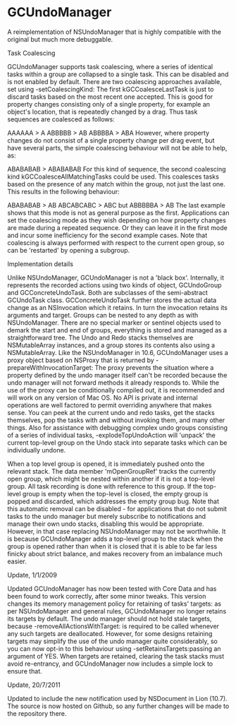 GCUndoManager
=============

A reimplementation of NSUndoManager that is highly compatible with the original but much more debuggable.

Task Coalescing

GCUndoManager supports task coalescing, where a series of identical tasks within a group are collapsed to a single task. This can be disabled and is not enabled by default. There are two coalescing approaches available, set using -setCoalescingKind: The first kGCCoalesceLastTask is just to discard tasks based on the most recent one accepted. This is good for property changes consisting only of a single property, for example an object's location, that is repeatedly changed by a drag. Thus task sequences are coalesced as follows:

AAAAAA > A
ABBBBB > AB
ABBBBA > ABA
However, where property changes do not consist of a single property change per drag event, but have several parts, the simple coalescing behaviour will not be able to help, as:

ABABABAB > ABABABAB
For this kind of sequence, the second coalescing kind kGCCoalesceAllMatchingTasks could be used. This coalesces tasks based on the presence of any match within the group, not just the last one. This results in the following behaviour:

ABABABAB > AB
ABCABCABC > ABC
but ABBBBBA > AB
The last example shows that this mode is not as general purpose as the first. Applications can set the coalescing mode as they wish depending on how property changes are made during a repeated sequence. Or they can leave it in the first mode and incur some inefficiency for the second example cases. Note that coalescing is always performed with respect to the current open group, so can be 'restarted' by opening a subgroup.

Implementation details

Unlike NSUndoManager, GCUndoManager is not a 'black box'. Internally, it represents the recorded actions using two kinds of object, GCUndoGroup and GCConcreteUndoTask. Both are subclasses of the semi-abstract GCUndoTask class. GCConcreteUndoTask further stores the actual data change as an NSInvocation which it retains. In turn the invocation retains its arguments and target. Groups can be nested to any depth as with NSUndoManager. There are no special marker or sentinel objects used to demark the start and end of groups, everything is stored and managed as a straightforward tree. The Undo and Redo stacks themselves are NSMutableArray instances, and a group stores its contents also using a NSMutableArray. Like the NSUndoManager in 10.6, GCUndoManager uses a proxy object based on NSProxy that is returned by -prepareWithInvocationTarget: The proxy prevents the situation where a property defined by the undo manager itself can't be recorded because the undo manager will not forward methods it already responds to. While the use of the proxy can be conditionally compiled out, it is recommended and will work on any version of Mac OS. No API is private and internal operations are well factored to permit overriding anywhere that makes sense. You can peek at the current undo and redo tasks, get the stacks themselves, pop the tasks with and without invoking them, and many other things. Also for assistance with debugging complex undo groups consisting of a series of individual tasks, -explodeTopUndoAction will 'unpack' the current top-level group on the Undo stack into separate tasks which can be individually undone.

When a top level group is opened, it is immediately pushed onto the relevant stack. The data member 'mOpenGroupRef' tracks the currently open group, which might be nested within another if it is not a top-level group. All task recording is done with reference to this group. If the top-level group is empty when the top-level is closed, the empty group is popped and discarded, which addresses the empty group bug. Note that this automatic removal can be disabled - for applications that do not submit tasks to the undo manager but merely subscribe to notifications and manage their own undo stacks, disabling this would be appropriate. However, in that case replacing NSUndoManager may not be worthwhile. It is because GCUndoManager adds a top-level group to the stack when the group is opened rather than when it is closed that it is able to be far less finicky about strict balance, and makes recovery from an imbalance much easier.

Update, 1/1/2009

Updated GCUndoManager has now been tested with Core Data and has been found to work correctly, after some minor tweaks. This version changes its memory management policy for retaining of tasks' targets: as per NSUndoManager and general rules, GCUndoManager no longer retains its targets by default. The undo manager should not hold stale targets, because -removeAllActionsWithTarget: is required to be called whenever any such targets are deallocated. However, for some designs retaining targets may simplify the use of the undo manager quite considerably, so you can now opt-in to this behaviour using -setRetainsTargets:passing an argument of YES. When targets are retained, clearing the task stacks must avoid re-entrancy, and GCUndoManager now includes a simple lock to ensure that.

Update, 20/7/2011

Updated to include the new notification used by NSDocument in Lion (10.7). The source is now hosted on Github, so any further changes will be made to the repository there.
